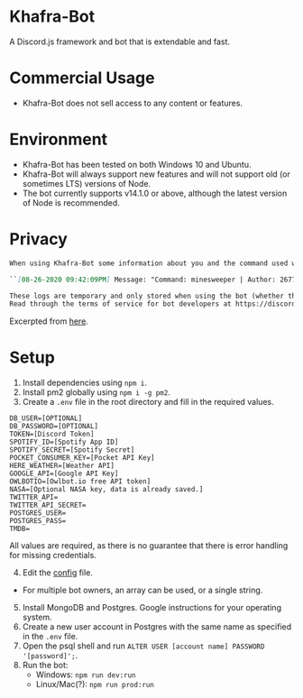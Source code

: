 # Khafra-Bot
A Discord.js framework and bot that is extendable and fast. 

# Commercial Usage
* Khafra-Bot does not sell access to any content or features.

# Environment
* Khafra-Bot has been tested on both Windows 10 and Ubuntu. 
* Khafra-Bot will always support new features and will not support old (or sometimes LTS) versions of Node.
* The bot currently supports v14.1.0 or above, although the latest version of Node is recommended.

# Privacy
```md
When using Khafra-Bot some information about you and the command used will be temporarily stored. The purpose of these logs is to provide debug info if errors or misuse occur. A complete log entry looks like:

``[08-26-2020 09:42:09PM] Message: "Command: minesweeper | Author: 267774648622645249 | URL: https://discord.com/channels/677271830838640680/733157666737881149/748356650515300394 | Guild: 677271830838640680 | Input: !minesweeper"``

These logs are temporary and only stored when using the bot (whether that is reacting for a role or using a command).
Read through the terms of service for bot developers at https://discord.com/developers/docs/legal (collecting logs falls under section 2-A).
```
Excerpted from [here](https://discord.com/channels/677271830838640680/705894525473784303/748361427328303175).

# Setup
1. Install dependencies using ``npm i``.
2. Install pm2 globally using ``npm i -g pm2``.
3. Create a ``.env`` file in the root directory and fill in the required values.
```
DB_USER=[OPTIONAL]
DB_PASSWORD=[OPTIONAL]
TOKEN=[Discord Token]
SPOTIFY_ID=[Spotify App ID]
SPOTIFY_SECRET=[Spotify Secret]
POCKET_CONSUMER_KEY=[Pocket API Key]
HERE_WEATHER=[Weather API]
GOOGLE_API=[Google API Key]
OWLBOTIO=[Owlbot.io free API token]
NASA=[Optional NASA key, data is already saved.]
TWITTER_API=
TWITTER_API_SECRET=
POSTGRES_USER=
POSTGRES_PASS=
TMDB=
```
All values are required, as there is no guarantee that there is error handling for missing credentials. 

4. Edit the [config](./config.json) file.
* For multiple bot owners, an array can be used, or a single string.
5. Install MongoDB and Postgres. Google instructions for your operating system.
6. Create a new user account in Postgres with the same name as specified in the `.env` file.
7. Open the psql shell and run `ALTER USER [account name] PASSWORD '[password]';`.
8. Run the bot:
    - Windows: ``npm run dev:run``
    - Linux/Mac(?): ``npm run prod:run``